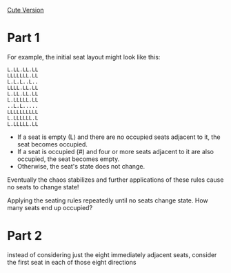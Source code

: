 [Cute Version](https://adventofcode.com/2020/day/11)

# Part 1

For example, the initial seat layout might look like this:

    L.LL.LL.LL
    LLLLLLL.LL
    L.L.L..L..
    LLLL.LL.LL
    L.LL.LL.LL
    L.LLLLL.LL
    ..L.L.....
    LLLLLLLLLL
    L.LLLLLL.L
    L.LLLLL.LL
   

- If a seat is empty (L) and there are no occupied seats adjacent to it, the seat becomes occupied.
- If a seat is occupied (#) and four or more seats adjacent to it are also occupied, the seat becomes empty.
- Otherwise, the seat's state does not change.

Eventually the chaos stabilizes and further applications of these rules cause no seats to change state!

Applying the seating rules repeatedly until no seats change state. How many seats end up occupied?

# Part 2

instead of considering just the eight immediately adjacent seats, consider the first seat in each of those eight directions

